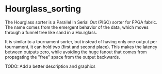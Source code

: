 # Hourglass_sorting

The Hourglass sorter is a Parallel In Serial Out (PISO) sorter for FPGA fabric. The name comes from the emergent behavior of the data, which moves through a funnel tree like sand in a Hourglass.

It is similar to a tournament sorter, but instead of having only one output per tournament, it can hold two (first and second place). This makes the latency between outputs zero, while avoiding the huge fanout that comes from propagating the "free" space from the output backwards.

TODO: Add a better description and graphics
